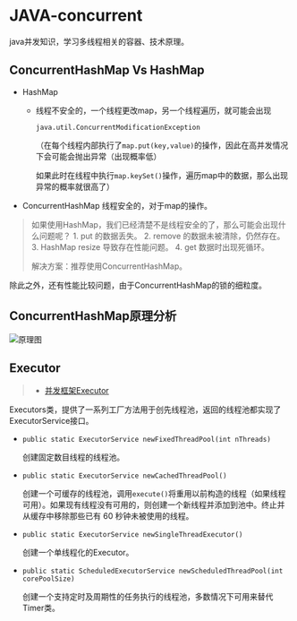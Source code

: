 # JAVA-concurrent

java并发知识，学习多线程相关的容器、技术原理。

## ConcurrentHashMap Vs HashMap

* HashMap
  * 线程不安全的，一个线程更改map，另一个线程遍历，就可能会出现

    `java.util.ConcurrentModificationException`

    （在每个线程内部执行了`map.put(key,value)`的操作，因此在高并发情况下会可能会抛出异常（出现概率低）

    如果此时在线程中执行`map.keySet()`操作，遍历map中的数据，那么出现异常的概率就很高了）
* ConcurrentHashMap 线程安全的，对于map的操作。

> 如果使用HashMap，我们已经清楚不是线程安全的了，那么可能会出现什么问题呢？ 1. put 的数据丢失。 2. remove 的数据未被清除，仍然存在。 3. HashMap resize 导致存在性能问题。 4. get 数据时出现死循环。
>
> 解决方案：推荐使用ConcurrentHashMap。

除此之外，还有性能比较问题，由于ConcurrentHashMap的锁的细粒度。

## ConcurrentHashMap原理分析

![&#x539F;&#x7406;&#x56FE;](http://p.blog.csdn.net/images/p_blog_csdn_net/liuzhengkang/EntryImages/20080912/58adc9e7b4725349c149a.jpg)

## Executor

> * [并发框架Executor](http://willsunforjava.iteye.com/blog/1631353)

Executors类，提供了一系列工厂方法用于创先线程池，返回的线程池都实现了ExecutorService接口。

* `public static ExecutorService newFixedThreadPool(int nThreads)`

  创建固定数目线程的线程池。

* `public static ExecutorService newCachedThreadPool()`

  创建一个可缓存的线程池，调用`execute()`将重用以前构造的线程（如果线程可用）。如果现有线程没有可用的，则创建一个新线程并添加到池中。终止并从缓存中移除那些已有 60 秒钟未被使用的线程。

* `public static ExecutorService newSingleThreadExecutor()`

  创建一个单线程化的Executor。

* `public static ScheduledExecutorService newScheduledThreadPool(int corePoolSize)`

  创建一个支持定时及周期性的任务执行的线程池，多数情况下可用来替代Timer类。

